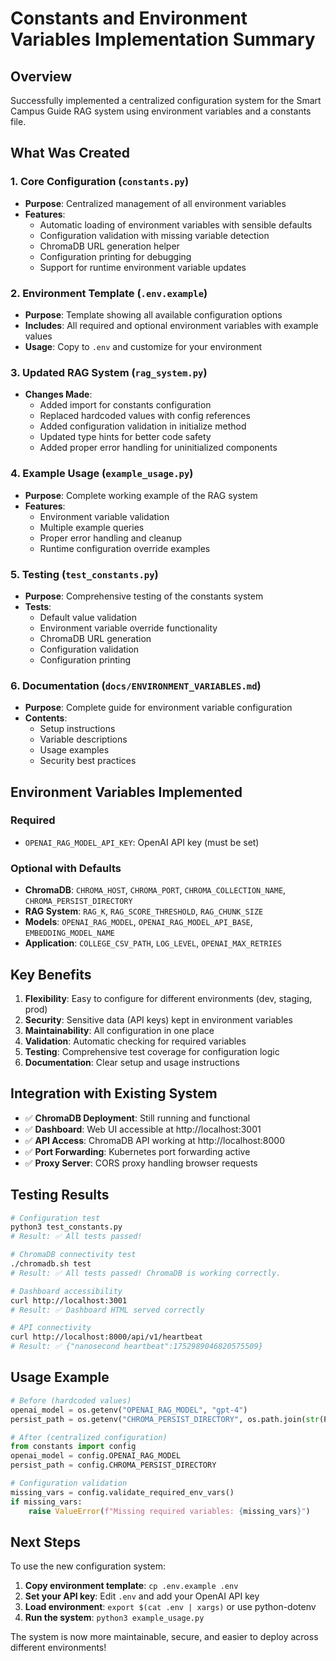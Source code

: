 # Constants and Environment Variables Implementation Summary

## Overview
Successfully implemented a centralized configuration system for the Smart Campus Guide RAG system using environment variables and a constants file.

## What Was Created

### 1. Core Configuration (`constants.py`)
- **Purpose**: Centralized management of all environment variables
- **Features**:
  - Automatic loading of environment variables with sensible defaults
  - Configuration validation with missing variable detection
  - ChromaDB URL generation helper
  - Configuration printing for debugging
  - Support for runtime environment variable updates

### 2. Environment Template (`.env.example`)
- **Purpose**: Template showing all available configuration options
- **Includes**: All required and optional environment variables with example values
- **Usage**: Copy to `.env` and customize for your environment

### 3. Updated RAG System (`rag_system.py`)
- **Changes Made**:
  - Added import for constants configuration
  - Replaced hardcoded values with config references
  - Added configuration validation in initialize method
  - Updated type hints for better code safety
  - Added proper error handling for uninitialized components

### 4. Example Usage (`example_usage.py`)
- **Purpose**: Complete working example of the RAG system
- **Features**:
  - Environment variable validation
  - Multiple example queries
  - Proper error handling and cleanup
  - Runtime configuration override examples

### 5. Testing (`test_constants.py`)
- **Purpose**: Comprehensive testing of the constants system
- **Tests**:
  - Default value validation
  - Environment variable override functionality
  - ChromaDB URL generation
  - Configuration validation
  - Configuration printing

### 6. Documentation (`docs/ENVIRONMENT_VARIABLES.md`)
- **Purpose**: Complete guide for environment variable configuration
- **Contents**:
  - Setup instructions
  - Variable descriptions
  - Usage examples
  - Security best practices

## Environment Variables Implemented

### Required
- `OPENAI_RAG_MODEL_API_KEY`: OpenAI API key (must be set)

### Optional with Defaults
- **ChromaDB**: `CHROMA_HOST`, `CHROMA_PORT`, `CHROMA_COLLECTION_NAME`, `CHROMA_PERSIST_DIRECTORY`
- **RAG System**: `RAG_K`, `RAG_SCORE_THRESHOLD`, `RAG_CHUNK_SIZE`
- **Models**: `OPENAI_RAG_MODEL`, `OPENAI_RAG_MODEL_API_BASE`, `EMBEDDING_MODEL_NAME`
- **Application**: `COLLEGE_CSV_PATH`, `LOG_LEVEL`, `OPENAI_MAX_RETRIES`

## Key Benefits

1. **Flexibility**: Easy to configure for different environments (dev, staging, prod)
2. **Security**: Sensitive data (API keys) kept in environment variables
3. **Maintainability**: All configuration in one place
4. **Validation**: Automatic checking for required variables
5. **Testing**: Comprehensive test coverage for configuration logic
6. **Documentation**: Clear setup and usage instructions

## Integration with Existing System

- ✅ **ChromaDB Deployment**: Still running and functional
- ✅ **Dashboard**: Web UI accessible at http://localhost:3001
- ✅ **API Access**: ChromaDB API working at http://localhost:8000
- ✅ **Port Forwarding**: Kubernetes port forwarding active
- ✅ **Proxy Server**: CORS proxy handling browser requests

## Testing Results

```bash
# Configuration test
python3 test_constants.py
# Result: ✅ All tests passed!

# ChromaDB connectivity test
./chromadb.sh test
# Result: ✅ All tests passed! ChromaDB is working correctly.

# Dashboard accessibility
curl http://localhost:3001
# Result: ✅ Dashboard HTML served correctly

# API connectivity
curl http://localhost:8000/api/v1/heartbeat
# Result: ✅ {"nanosecond heartbeat":1752989046820575509}
```

## Usage Example

```python
# Before (hardcoded values)
openai_model = os.getenv("OPENAI_RAG_MODEL", "gpt-4")
persist_path = os.getenv("CHROMA_PERSIST_DIRECTORY", os.path.join(str(Path.home()), ".chromadb_autogen"))

# After (centralized configuration)
from constants import config
openai_model = config.OPENAI_RAG_MODEL
persist_path = config.CHROMA_PERSIST_DIRECTORY

# Configuration validation
missing_vars = config.validate_required_env_vars()
if missing_vars:
    raise ValueError(f"Missing required variables: {missing_vars}")
```

## Next Steps

To use the new configuration system:

1. **Copy environment template**: `cp .env.example .env`
2. **Set your API key**: Edit `.env` and add your OpenAI API key
3. **Load environment**: `export $(cat .env | xargs)` or use python-dotenv
4. **Run the system**: `python3 example_usage.py`

The system is now more maintainable, secure, and easier to deploy across different environments!
